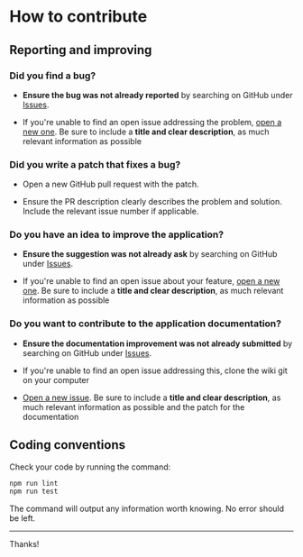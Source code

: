 # How to contribute

## Reporting and improving

### Did you find a bug?

- **Ensure the bug was not already reported** by searching on GitHub under [Issues](https://github.com/MacFJA/js-serializer/issues).

- If you're unable to find an open issue addressing the problem, [open a new one](https://github.com/MacFJA/js-serializer/issues/new). Be sure to include a **title and clear description**, as much relevant information as possible

### Did you write a patch that fixes a bug?

- Open a new GitHub pull request with the patch.

- Ensure the PR description clearly describes the problem and solution. Include the relevant issue number if applicable.

### Do you have an idea to improve the application?

- **Ensure the suggestion was not already ask** by searching on GitHub under [Issues](https://github.com/MacFJA/js-serializer/issues).

- If you're unable to find an open issue about your feature, [open a new one](https://github.com/MacFJA/js-serializer/issues/new). Be sure to include a **title and clear description**, as much relevant information as possible

### Do you want to contribute to the application documentation?

- **Ensure the documentation improvement was not already submitted** by searching on GitHub under [Issues](https://github.com/MacFJA/js-serializer/issues).

- If you're unable to find an open issue addressing this, clone the wiki git on your computer

- [Open a new issue](https://github.com/MacFJA/js-serializer/issues/new). Be sure to include a **title and clear description**, as much relevant information as possible and the patch for the documentation

## Coding conventions

Check your code by running the command:

```sh
npm run lint
npm run test
```

The command will output any information worth knowing. No error should be left.

---

Thanks!
